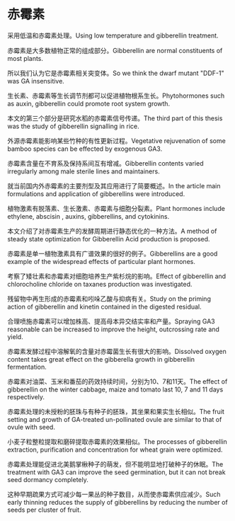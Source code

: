 # 赤霉素

<p><span class="chinese">采用低温和赤霉素处理。</span><span class="english">Using low temperature and gibberellin treatment.</span></p>

<p><span class="chinese">赤霉素是大多数植物正常的组成部分。</span><span class="english">Gibberellin are normal constituents of most plants.</span></p>

<p><span class="chinese">所以我们认为它是赤霉素相关突变体。</span><span class="english">So we think the dwarf mutant "DDF-1" was GA insensitive.</span></p>

<p><span class="chinese">生长素、赤霉素等生长调节剂都可以促进植物根系生长。</span><span class="english">Phytohormones such as auxin, gibberellin could promote root system growth.</span></p>

<p><span class="chinese">本文的第三个部分是研究水稻的赤霉素信号传递。</span><span class="english">The third part of this thesis was the study of gibberellin signalling in rice.</span></p>

<p><span class="chinese">外源赤霉素能影响某些竹种的有性更新过程。</span><span class="english">Vegetative rejuvenation of some bamboo species can be effected by exogenous GA3.</span></p>

<p><span class="chinese">赤霉素含量在不育系及保持系间互有增减。</span><span class="english">Gibberellin contents varied irregularly among male sterile lines and maintainers.</span></p>

<p><span class="chinese">就当前国内外赤霉素的主要剂型及其应用进行了简要概述。</span><span class="english">In the article main formulations and application of gibberellins were introduced.</span></p>

<p><span class="chinese">植物激素有脱落素、生长激素、赤霉素与细胞分裂素。</span><span class="english">Plant hormones include ethylene, abscisin , auxins, gibberellins, and cytokinins.</span></p>

<p><span class="chinese">本文介绍了对赤霉素生产的发酵周期进行静态优化的一种方法。</span><span class="english">A method of steady state optimization for Gibberellin Acid production is proposed.</span></p>

<p><span class="chinese">赤霉素是单一植物激素具有广谱效果的很好的例子。</span><span class="english">Gibberellins are a good example of the widespread effects of particular plant hormones.</span></p>

<p><span class="chinese">考察了矮壮素和赤霉素对细胞培养生产紫杉烷的影响。</span><span class="english">Effect of gibberellin and chlorocholine chloride on taxanes production was investigated.</span></p>

<p><span class="chinese">残留物中再生形成的赤霉素和吲哚乙酸与抑病有关。</span><span class="english">Study on the priming action of gibberellin and kinetin contained in the digested residual.</span></p>

<p><span class="chinese">合理喷施赤霉素可以增加株高、提高母本异交结实率和产量。</span><span class="english">Spraying GA3 reasonable can be increased to improve the height, outcrossing rate and yield.</span></p>

<p><span class="chinese">赤霉素发酵过程中溶解氧的含量对赤霉菌生长有很大的影响。</span><span class="english">Dissolved oxygen content takes great effect on the gibberella growth in gibberellin fermentation.</span></p>

<p><span class="chinese">赤霉素对油菜、玉米和番茄的药效持续时间，分别为10、7和11天。</span><span class="english">The effect of gibberellin on the winter cabbage, maize and tomato last 10, 7 and 11 days respectively.</span></p>

<p><span class="chinese">赤霉素处理的未授粉的胚珠与有种子的胚珠，其坐果和果实生长相似。</span><span class="english">The fruit setting and growth of GA-treated un-pollinated ovule are similar to that of ovule with seed.</span></p>

<p><span class="chinese">小麦子粒整粒提取和磨碎提取赤霉素的效果相似。</span><span class="english">The processes of gibberellin extraction, purification and concentration for wheat grain were optimized.</span></p>

<p><span class="chinese">赤霉素处理能促进北美鹅掌楸种子的萌发，但不能明显地打破种子的休眠。</span><span class="english">The treatment with GA3 can improve the seed germination, but it can not break seed dormancy completely.</span></p>

<p><span class="chinese">这种早期疏果方式可减少每一果丛的种子数目，从而使赤霉素供应减少。</span><span class="english">Such early thinning reduces the supply of gibberellins by reducing the number of seeds per cluster of fruit.</span></p>

